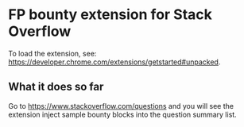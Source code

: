 # FP bounty extension for Stack Overflow
To load the extension, see: https://developer.chrome.com/extensions/getstarted#unpacked.
## What it does so far
Go to https://www.stackoverflow.com/questions and you will see the extension inject sample bounty blocks into the question summary list.
